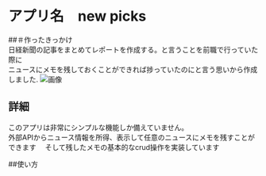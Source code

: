 # アプリ名　new picks
##＃作ったきっかけ  
日経新聞の記事をまとめてレポートを作成する。と言うことを前職で行っていた際に  
ニュースにメモを残しておくことができれば捗っていたのにと言う思いから作成しました.
![画像](489a3764f86926dc306aff775dc1b459.gif)

## 詳細  
このアプリは非常にシンプルな機能しか備えていません。  
外部APIからニュース情報を所得、表示して任意のニュースにメモを残すことができます　
そして残したメモの基本的なcrud操作を実装しています  

##使い方  

